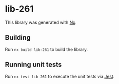 # lib-261

This library was generated with [Nx](https://nx.dev).

## Building

Run `nx build lib-261` to build the library.

## Running unit tests

Run `nx test lib-261` to execute the unit tests via [Jest](https://jestjs.io).

